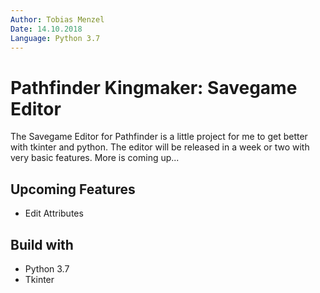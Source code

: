 ```yaml
---
Author: Tobias Menzel  
Date: 14.10.2018   
Language: Python 3.7
---
```

# Pathfinder Kingmaker: Savegame Editor

The Savegame Editor for Pathfinder is a little project for me to get better with tkinter and python.
The editor will be released in a week or two with very basic features. 
More is coming up...

## Upcoming Features
- Edit Attributes

## Build with
- Python 3.7
- Tkinter
